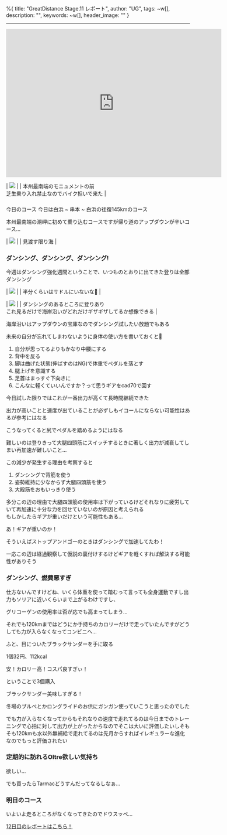 %{
  title: "GreatDistance Stage.11 レポート",
  author: "UG",
  tags: ~w[],
  description: "",
  keywords: ~w[],
  header_image: ""
}

---
<iframe allowtransparency="true" frameborder="0" height="405" scrolling="no" src="https://www.strava.com/activities/2700927052/embed/04f618550c467dccaf496a20191d1974570cdaa1" width="590"></iframe>   
  

| [![](https://4.bp.blogspot.com/-4kuEGRgzJMQ/XXnlkzO1ylI/AAAAAAAAByw/BPLVuCUebnUM2cMj3gKGtiVexCiEPAibgCK4BGAYYCw/s320/IMG_20190912_083142.jpg)](http://4.bp.blogspot.com/-4kuEGRgzJMQ/XXnlkzO1ylI/AAAAAAAAByw/BPLVuCUebnUM2cMj3gKGtiVexCiEPAibgCK4BGAYYCw/s1600/IMG_20190912_083142.jpg) |
| 本州最南端のモニュメントの前  
芝生乗り入れ禁止なのでバイク担いで来た |

###   
今日のコース
今日は白浜 ~ 串本 ~ 白浜の往復145kmのコース  
  
本州最南端の潮岬に初めて乗り込むコースですが帰り道のアップダウンが辛いコース...  
  
  

| [![](https://1.bp.blogspot.com/-ErKscI4_8Is/XXngTQYAA3I/AAAAAAAAByE/sq76_RXjaoEm9kl4p2mP5lsREP_Oq4PBgCK4BGAYYCw/s320/PANO_20190912_083331.vr.jpg)](http://1.bp.blogspot.com/-ErKscI4_8Is/XXngTQYAA3I/AAAAAAAAByE/sq76_RXjaoEm9kl4p2mP5lsREP_Oq4PBgCK4BGAYYCw/s1600/PANO_20190912_083331.vr.jpg) |
| 見渡す限り海 |

  

### ダンシング、ダンシング、ダンシング!
  
今週はダンシング強化週間ということで、いつものとおりに出てきた登りは全部ダンシング  

| [![](https://4.bp.blogspot.com/-XxHg0oaixmI/XXnhyOF8KvI/AAAAAAAAByQ/iytRkyr7FsMdGwRW-QwaFeXuyOEJeOCGQCK4BGAYYCw/s400/%25E3%2582%25B9%25E3%2582%25AF%25E3%2583%25AA%25E3%2583%25BC%25E3%2583%25B3%25E3%2582%25B7%25E3%2583%25A7%25E3%2583%2583%25E3%2583%2588%2B2019-09-12%2B15.11.41.png)](http://4.bp.blogspot.com/-XxHg0oaixmI/XXnhyOF8KvI/AAAAAAAAByQ/iytRkyr7FsMdGwRW-QwaFeXuyOEJeOCGQCK4BGAYYCw/s1600/%25E3%2582%25B9%25E3%2582%25AF%25E3%2583%25AA%25E3%2583%25BC%25E3%2583%25B3%25E3%2582%25B7%25E3%2583%25A7%25E3%2583%2583%25E3%2583%2588%2B2019-09-12%2B15.11.41.png) |
| 半分くらいはサドルにいないな🤔 |

| [![](https://2.bp.blogspot.com/-GQWmb4xTzHg/XXnh--HrfWI/AAAAAAAAByY/QuHgPT5mDAokEMV5bnKnhREM4if4_4mpACK4BGAYYCw/s320/%25E3%2582%25B9%25E3%2582%25AF%25E3%2583%25AA%25E3%2583%25BC%25E3%2583%25B3%25E3%2582%25B7%25E3%2583%25A7%25E3%2583%2583%25E3%2583%2588%2B2019-09-12%2B15.13.05.png)](http://2.bp.blogspot.com/-GQWmb4xTzHg/XXnh--HrfWI/AAAAAAAAByY/QuHgPT5mDAokEMV5bnKnhREM4if4_4mpACK4BGAYYCw/s1600/%25E3%2582%25B9%25E3%2582%25AF%25E3%2583%25AA%25E3%2583%25BC%25E3%2583%25B3%25E3%2582%25B7%25E3%2583%25A7%25E3%2583%2583%25E3%2583%2588%2B2019-09-12%2B15.13.05.png) |
| ダンシングのあるところに登りあり  
これ見るだけで海岸沿いがどれだけギザギザしてるか想像できる |

  
海岸沿いはアップダウンの宝庫なのでダンシング試したい放題でもある  
  
未来の自分が忘れてしまわないように身体の使い方を書いておくと📝  
  
  

1. 自分が思ってるよりもかなり中腰にする
2. 背中を反る
3. 脚は曲げた状態(伸ばすのはNG)で体重でペダルを落とす
4. 腿上げを意識する
5. 足首はまっすぐ下向きに
6. こんなに軽くていいんですか？って思うギアをcad70で回す
  
  
今日試した限りではこれが一番出力が高くて長時間継続できた  
  
出力が高いことと速度が出ていることが必ずしもイコールにならない可能性はあるが参考にはなる  
  
こうなってくると尻でペダルを踏めるようにはなる  
  
難しいのは登りきって大腿四頭筋にスイッチするときに著しく出力が減衰してしまい再加速が難しいこと...  
  
この減少が発生する理由を考察すると  
  
  

1. ダンシングで背筋を使う
2. 姿勢維持に少なからず大腿四頭筋を使う
3. 大殿筋をおもいっきり使う
  
  
多分この辺の理由で大腿四頭筋の使用率は下がっているけどそれなりに疲労していて再加速に十分な力を回せていないのが原因と考えられる  
もしかしたらギアが重いだけという可能性もある...  
  
あ！ギアが重いのか！  
  
そういえばストップアンドゴーのときはダンシングで加速してたわ！  
  
  
一応この辺は経過観察して仮説の裏付けするけどギアを軽くすれば解決する可能性がありそう  
  
  

### ダンシング、燃費悪すぎ

仕方ないんですけどね、いくら体重を使って踏むって言っても全身運動ですし出力もソリアに近いくらいまで上がるわけですし、

  

グリコーゲンの使用率は否が応でも高まってしまう...

  

それでも120kmまではどうにか手持ちのカロリーだけで走っていたんですがどうしても力が入らなくなってコンビニへ...

  

ふと、目についたブラックサンダーを手に取る

  

1個32円、112kcal

  

安！カロリー高！コスパ良すぎぃ！

ということで3個購入

  

ブラックサンダー美味しすぎる！

冬場のブルベとかロングライドのお供にガンガン使っていこうと思ったのでした

  

  

でも力が入らなくなってからもそれなりの速度で走れてるのは今日までのトレーニングで心拍に対して出力が上がったからなのでそこは大いに評価したいしそもそも120kmも水以外無補給で走れてるのは先月からすればイレギュラーな進化なのでもっと評価されたい

  
  

### 定期的に訪れるOltre欲しい気持ち

欲しい...

でも買ったらTarmacどうすんだってなるしなぁ...

  

### 明日のコース

  

いよいよ走るところがなくなってきたのでドウスッペ...

  

  

[12日目のレポートはこちら！](https://blog.great-distance.com/2019/09/greatdistance-stage12.html)

